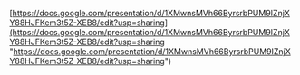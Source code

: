 [https://docs.google.com/presentation/d/1XMwnsMVh66ByrsrbPUM9IZnjXY88HJFKem3t5Z-XEB8/edit?usp=sharing](https://docs.google.com/presentation/d/1XMwnsMVh66ByrsrbPUM9IZnjXY88HJFKem3t5Z-XEB8/edit?usp=sharing "https://docs.google.com/presentation/d/1XMwnsMVh66ByrsrbPUM9IZnjXY88HJFKem3t5Z-XEB8/edit?usp=sharing") 